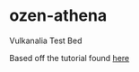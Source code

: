 # ozen-athena
Vulkanalia Test Bed

Based off the tutorial found [here](https://kylemayes.github.io/vulkanalia/introduction.html)
